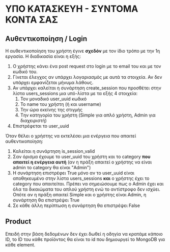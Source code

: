 # ΥΠΟ ΚΑΤΑΣΚΕΥΗ - ΣΥΝΤΟΜΑ ΚΟΝΤΑ ΣΑΣ

## Αυθεντικοποίηση / Login

Η αυθεντικοποίηση του χρήστη έγινε __σχεδόν__ με τον ίδιο τρόπο με την 1η εργασία. Η διαδικασία είναι η εξής:
1. Ο χρήστης κάνει ένα post request στο login με το email του και με τον κωδικό του.
2. Γίνεται έλεγχος αν υπάρχει λογαριασμός με αυτά τα στοιχεία. Αν δεν υπάρχει εμφανίζεται μήνυμα λάθους.
3. Αν υπάρχει καλείται η συνάρτηση create_session που προσθέτει στην λίστα users_sessions μια υπό-λίστα με τα εξής 4 στοιχεία:
	1. Τον μοναδικό user_uuid κωδικό
	2. Το name του χρήστη (ή και username)
	3. Την ώρα εκείνης της στιγμής
	4. Tην κατηγορία του χρήστη (Simple για απλό χρήστη, Admin για διαχειριστή)
4. Επιστρέφεται το user_uuid

Όταν θέλει ο χρήστης να εκτελέσει μια ενέργεια που απαιτεί αυθεντικοποίηση:
1. Καλείται η συνάρτηση is_session_valid 
2. Σαν όρισμα έχουμε το user_uuid του χρήστη και το category __που απαιτεί η ενέργεια αυτή__ (αν η πράξη απαιτεί ο χρήστης να είναι admin το category θα είναι "Admin")
3. Η συνάρτηση επιστρέφει True μόνο αν το user_uuid είναι αποθηκευμένο στην λίστα users_sessions __και__ ο χρήστης έχει το category που απαιτείται.
		Πρέπει να σημειώσουμε πως ο Admin έχει και όλα τα δικαιώματα του απλού χρήστη ενώ το αντίστροφο δεν ισχύει. Οπότε αν η πράξη απαιτεί Simple και ο χρήστης είναι Admin, η συνάρτηση θα επιστρέψει True
4. Σε κάθε άλλη περίπτωση η συνάρτηση θα επιστρέψει False

## Product
Επειδή στην βάση δεδομένων δεν έχει δωθεί η οδηγία να κρατάμε κάποιο ID, το ID του κάθε προϊόντος θα είναι το id που δημιουργεί το MongoDB για κάθε element. 

